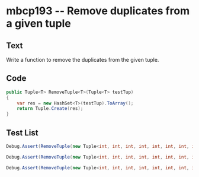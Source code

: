 # mbcp193 -- Remove duplicates from a given tuple

## Text

Write a function to remove the duplicates from the given tuple.

## Code

```csharp
public Tuple<T> RemoveTuple<T>(Tuple<T> testTup)
{
    var res = new HashSet<T>(testTup).ToArray();
    return Tuple.Create(res);
}
```

## Test List

```csharp
Debug.Assert(RemoveTuple(new Tuple<int, int, int, int, int, int, int, int, int>(1, 3, 5, 2, 3, 5, 1, 1, 3)).Equals(new Tuple<int, int, int, int>(1, 2, 3, 5)));
```

```csharp
Debug.Assert(RemoveTuple(new Tuple<int, int, int, int, int, int, int, int, int, int>(2, 3, 4, 4, 5, 6, 6, 7, 8, 8)).SequenceEqual(new Tuple<int, int, int, int, int, int, int>(2, 3, 4, 5, 6, 7, 8)));
```

```csharp
Debug.Assert(RemoveTuple(new Tuple<int, int, int, int, int, int, int, int>(11, 12, 13, 11, 11, 12, 14, 13)).Equals(new Tuple<int, int, int, int>(11, 12, 13, 14)));
```
